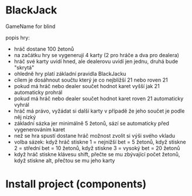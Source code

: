 # BlackJack
GameName for blind

popis hry:

- hráč dostane 100 žetonů
- na začátku hry se vygenerují 4 karty (2 pro hráče a dva pro dealera)
- hráč své karty uvidí hned, ale dealerovu uvidí jen jednu, druhá bude "skrytá"
- ohledně hry platí základní pravidla BlackJacku
- cílem je dosáhnout součtu který je co nejbližší 21 nebo roven 21
- pokud má hráč nebo dealer součet hodnot karet vyšší jak 21 automaticky prohrál
- pokud má hráč nebo dealer součet hodnot karet roven 21 automaticky vyhrál
- hráč má právo, vyžádat si další karty v případě že jeho součet je podle něj nízký
- základní sázka jer minimálně 5 žetonů, sází se automaticky před vygenerováním karet
- než se hra spustí dostane hráč možnost zvolit si výši svého vkladu
- volba sázek: když hráč stiskne 1 = nejnižší bet = 5 žetonů, když stiskne 2 = střední bet = 10 žetonů, když stiskne 3 = vysoký bet = 20 žetonů
- když hráč stiskne klávesu shift, přečte se mu zbývající počet žetonů, když stiskne alt, přečtou se mu jeho karty

# Install project (components)
